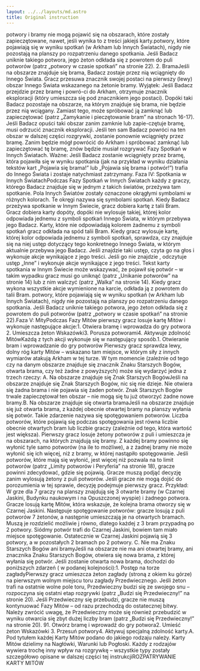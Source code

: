 ```yaml
---
layout: ../../layouts/md.astro
title: Original instruction
---
```


potwory i bramy nie mogą pojawić się na obszarach, które zostały zapieczętowane, nawet, jeśli wynika to z treści jakiejś karty.potwory, które pojawiają się w wyniku spotkań (w Arkham lub Innych Światach), nigdy nie pozostają na planszy po rozpatrzeniu danego spotkania. Jeśli Badacz uniknie takiego potwora, jego żeton odkłada się z powrotem do puli potworów (patrz „potwory w czasie spotkań” na stronie 22). 2. BramaJeśli na obszarze znajduje się brama, Badacz zostaje przez nią wciągnięty do Innego Świata. Gracz przesuwa znacznik swojej postaci na pierwszy (lewy) obszar Innego Świata wskazanego na żetonie bramy. Wyjątek: Jeśli Badacz przejdzie przez bramę i powró-ci do Arkham, otrzymuje znacznik eksploracji (który umieszcza się pod znacznikiem jego postaci). Dopóki taki Badacz pozostaje na obszarze, na którym znajduje się brama, nie będzie przez nią wciągany. Zamiast tego, może spróbować ją zamknąć lub zapieczętować (patrz „Zamykanie i pieczętowanie bram” na stronach 16-17). Jeśli Badacz opuści taki obszar zanim zamknie lub zapie-czętuje bramę, musi odrzucić znacznik eksploracji. Jeśli ten sam Badacz powróci na ten obszar w dalszej części rozgrywki, zostanie ponownie wciągnięty przez bramę. Zanim będzie mógł powrócić do Arkham i spróbować zamknąć lub zapieczętować tę bramę, znów będzie musiał rozgrywać Fazy Spotkań w Innych Światach. Ważne: Jeśli Badacz zostanie wciągnięty przez bramę, która pojawiła się w wyniku spotkania (jak na przykład w wyniku działania tekstów kart „Pojawia się brama!” lub „Pojawia się brama i potwór!”) trafia do Innego Świata i zostaje natychmiast zatrzymany. Faza IV: Spotkania w Innych ŚwiatachPodczas Fazy Spotkań w Innych Światach każdy z graczy, którego Badacz znajduje się w jednym z takich światów, przeżywa tam spotkanie. Pola Innych Światów zostały oznaczone okrągłymi symbolami w różnych kolorach. Te okręgi nazywa się symbolami spotkań. Kiedy Badacz przeżywa spotkanie w Innym Świecie, gracz dobiera kartę z talii Bram. Gracz dobiera karty dopóty, dopóki nie wylosuje takiej, której kolor odpowiada jednemu z symboli spotkań Innego Świata, w którym przebywa jego Badacz. Karty, które nie odpowiadają kolorem żadnemu z symboli spotkań gracz odkłada na spód talii Bram. Kiedy gracz wylosuje kartę, której kolor odpowiada jednemu z symboli spotkań, sprawdza, czy znajduje się na niej ustęp dotyczący tego konkretnego Innego Świata, w którym aktualnie przebywa jego Badacz. Jeśli znajdzie taki ustęp, czyta go na głos i wykonuje akcje wynikające z jego treści. Jeśli go nie znajdzie , odczytuje ustęp „Inne” i wykonuje akcje wynikające z jego treści. Tekst karty spotkania w Innym Świecie może wskazywać, że pojawił się potwór – w takim wypadku gracz musi go uniknąć (patrz „Unikanie potworów” na stronie 14) lub z nim walczyć (patrz „Walka” na stronie 14). Kiedy gracz wykona wszystkie akcje wymienione na karcie, odkłada ją z powrotem do talii Bram. potwory, które pojawiają się w wyniku spotkań (w Arkham lub Innych Światach), nigdy nie pozostają na planszy po rozpatrzeniu danego spotkania. Jeśli Badacz uniknie takiego potwora, jego żeton odkłada się z powrotem do puli potworów (patrz „potwory w czasie spotkań” na stronie 22).Faza V: MityPodczas Fazy Mitów pierwszy gracz losuje kartę Mitów i wykonuje następujące akcje:1. Otwiera bramę i wprowadza do gry potwora 2. Umieszcza żeton Wskazówki3. Porusza potworami4. Aktywuje zdolność MitówKażdą z tych akcji wykonuje się w następujący sposób.1. Otwieranie bram i wprowadzanie do gry potworów Pierwszy gracz sprawdza lewy, dolny róg karty Mitów – wskazano tam miejsce, w którym siły z innych wymiarów atakują Arkham w tej turze. W tym momencie (zależnie od tego czy na danym obszarze znajduje się znacznik Znaku Starszych Bogów, otwarta brama, czy też żadne z powyższych) może się wydarzyć jedna z trzech rzeczy: A. Na obszarze znajduje się Znak Starszych BogówJeśli na obszarze znajduje się Znak Starszych Bogów, nic się nie dzieje. Nie otwiera się żadna brama i nie pojawia się żaden potwór. Znak Starszych Bogów trwale zapieczętował ten obszar – nie mogą się tu już otworzyć żadne nowe bramy.B. Na obszarze znajduje się otwarta bramaJeśli na obszarze znajduje się już otwarta brama, z każdej obecnie otwartej bramy na planszy wyłania się potwór. Takie zdarzenie nazywa się spotęgowaniem potworów. Liczba potworów, które pojawią się podczas spotęgowania jest równa liczbie obecnie otwartych bram lub liczbie graczy (zależnie od tego, która wartość jest większa). Pierwszy gracz losuje żetony potworów z puli i umieszcza je na obszarach, na których znajdują się bramy. Z każdej bramy powinno się wyłonić tyle samo potworów (na ile to możliwe), a z żadnej bramy nie może wyłonić się ich więcej, niż z bramy, w której nastąpiło spotęgowanie. Jeśli potworów, które mają się wyłonić, jest więcej niż pozwala na to limit potworów (patrz „Limity potworów i Peryferia” na stronie 18), gracze powinni zdecydować, gdzie się pojawią. Gracze muszą podjąć decyzję zanim wylosują żetony z puli potworów. Jeśli gracze nie mogą dojść do porozumienia w tej sprawie, decyzję podejmuje pierwszy gracz. Przykład: W grze dla 7 graczy na planszy znajdują się 3 otwarte bramy (w Czarnej Jaskini, Budynku naukowym i na Opuszczonej wyspie) i żadnego potwora. Gracze losują kartę Mitów, która wskazuje, że kolejna brama otworzy się w Czarnej Jaskini. Następuje spotęgowanie potworów: gracze losują z puli potworów 7 żetonów, a następnie umieszczają je na otwartych bramach. Muszą je rozdzielić możliwie j równo, dlatego każdej z 3 bram przypadną po 2 potwory. Siódmy potwór trafi do Czarnej Jaskini, bowiem tam miało miejsce spotęgowanie. Ostatecznie w Czarnej Jaskini pojawią się 3 potwory, a w pozostałych 2 bramach po 2 potwory. C. Nie ma Znaku Starszych Bogów ani bramyJeśli na obszarze nie ma ani otwartej bramy, ani znacznika Znaku Starszych Bogów, otwiera się nowa brama, z której wyłania się potwór. Jeśli zostanie otwarta nowa brama, dochodzi do poniższych zdarzeń ( w podanej kolejności):1. Postęp na torze zagładyPierwszy gracz umieszcza żeton zagłady (stroną z okiem ku górze) na pierwszym wolnym miejscu toru zagłady Przedwiecznego. Jeśli żeton trafi na ostatnie wolne pole toru, Przedwieczny budzi się ze swojego snu – rozpoczyna się ostatni etap rozgrywki (patrz „Budzi się Przedwieczny!” na stronie 20). Jeśli Przedwieczny się przebudzi, gracze nie muszą kontynuować Fazy Mitów – od razu przechodzą do ostatecznej bitwy. Należy zwrócić uwagę, że Przedwieczny może się również przebudzić w wyniku otwarcia się zbyt dużej liczby bram (patrz „Budzi się Przedwieczny!” na stronie 20). 91. Otwórz bramę i wprowadź do gry potwora2. Umieść żeton Wskazówki 3. Przesuń potwory4. Aktywuj specjalną zdolność karty.A. Pod tytułem każdej Karty Mitów podano do jakiego rodzaju należy. Karty Mitów dzielimy na Nagłówki, Warunki lub Pogłoski. Każdy z rodzajów wywiera trochę inny wpływ na rozgrywkę – wszystkie typy zostały szczegółowo opisane w dalszej części tej instrukcjiROZPATRYWANIE KARTY MITÓW
